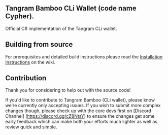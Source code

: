 ## Tangram Bamboo CLi Wallet (code name Cypher).

Official C# implementation of the Tangram CLi wallet.

## Building from source

For prerequisites and detailed build instructions please read the [Installation Instructions](https://github.com/tangramproject/Cypher/wiki/Installing-CLi) on the wiki.

## Contribution

Thank you for considering to help out with the source code!

If you'd like to contribute to Tangram Bamboo (CLi wallet), please know we're currently only accepting issues. If you wish to submit more
complex changes though, please check up with the core devs first on [Discord Channel] (https://discord.gg/cZ8NtsY) 
to ensure the changes get some early feedback which can make both your efforts much lighter as well as review quick and simple.
